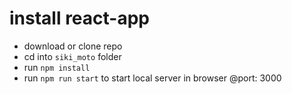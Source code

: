 # install react-app

- download or clone repo
- cd into ```siki_moto``` folder 
- run ```npm install```
- run ```npm run start``` to start local server in browser @port: 3000  
